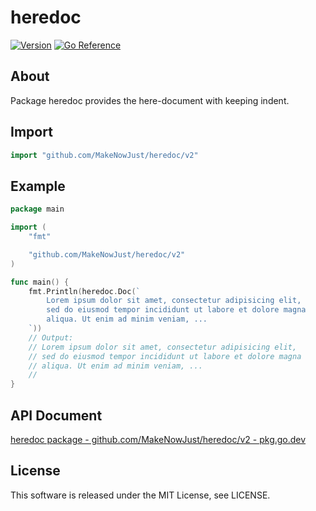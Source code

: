 # heredoc

[![Version](https://img.shields.io/github/v/release/makenowjust/heredoc)](https://github.com/makenowjust/heredoc/releases)
[![Go Reference](https://pkg.go.dev/badge/github.com/MakeNowJust/heredoc/v2.svg)](https://pkg.go.dev/github.com/MakeNowJust/heredoc/v2)

## About

Package heredoc provides the here-document with keeping indent.

## Import

```go
import "github.com/MakeNowJust/heredoc/v2"
```

## Example

```go
package main

import (
	"fmt"

	"github.com/MakeNowJust/heredoc/v2"
)

func main() {
	fmt.Println(heredoc.Doc(`
		Lorem ipsum dolor sit amet, consectetur adipisicing elit,
		sed do eiusmod tempor incididunt ut labore et dolore magna
		aliqua. Ut enim ad minim veniam, ...
	`))
	// Output:
	// Lorem ipsum dolor sit amet, consectetur adipisicing elit,
	// sed do eiusmod tempor incididunt ut labore et dolore magna
	// aliqua. Ut enim ad minim veniam, ...
	//
}
```

## API Document

[heredoc package - github.com/MakeNowJust/heredoc/v2 - pkg.go.dev](https://pkg.go.dev/github.com/MakeNowJust/heredoc/v2)

## License

This software is released under the MIT License, see LICENSE.
